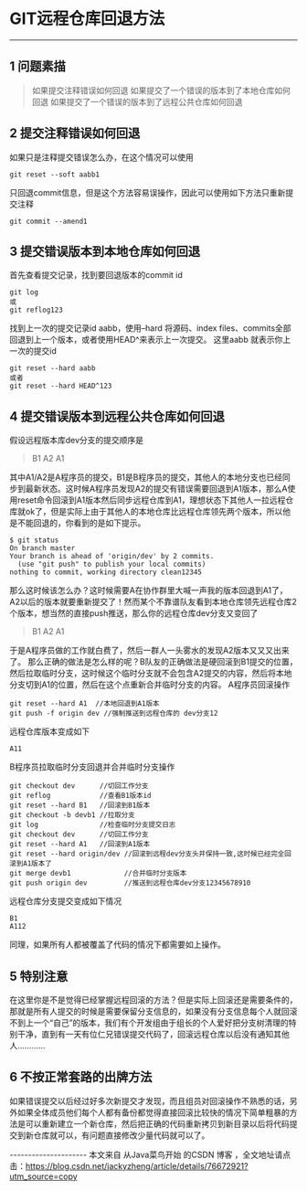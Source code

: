 # GIT远程仓库回退方法

------

## 1 问题素描

> 如果提交注释错误如何回退 
>    如果提交了一个错误的版本到了本地仓库如何回退 
>    如果提交了一个错误的版本到了远程公共仓库如何回退

## 2 提交注释错误如何回退

如果只是注释提交错误怎么办，在这个情况可以使用

```
git reset --soft aabb1
```

只回退commit信息，但是这个方法容易误操作，因此可以使用如下方法只重新提交注释

```
git commit --amend1
```

## 3 提交错误版本到本地仓库如何回退

首先查看提交记录，找到要回退版本的commit id

```
git log
或
git reflog123
```

找到上一次的提交记录id aabb，使用–hard 将源码、index files、commits全部回退到上一个版本，或者使用HEAD^来表示上一次提交。 
 这里aabb 就表示你上一次的提交id

```
git reset --hard aabb
或者
git reset --hard HEAD^123
```

## 4 提交错误版本到远程公共仓库如何回退

假设远程版本库dev分支的提交顺序是

> B1 
>    A2 
>    A1

其中A1/A2是A程序员的提交，B1是B程序员的提交，其他人的本地分支也已经同步到最新状态。这时候A程序员发现A2的提交有错误需要回退到A1版本，那么A使用reset命令回滚到A1版本然后同步远程仓库到A1，理想状态下其他人一拉远程仓库就ok了，但是实际上由于其他人的本地仓库比远程仓库领先两个版本，所以他是不能回退的，你看到的是如下提示。

```
$ git status
On branch master
Your branch is ahead of 'origin/dev' by 2 commits.
  (use "git push" to publish your local commits)
nothing to commit, working directory clean12345
```

那么这时候该怎么办？这时候需要A在协作群里大喊一声我的版本回退到A1了，A2以后的版本就要重新提交了！然而某个不靠谱队友看到本地仓库领先远程仓库2个版本，想当然的直接push推送，那么你的远程仓库dev分支又变回了

> B1 
>    A2 
>    A1

于是A程序员做的工作就白费了，然后一群人一头雾水的发现A2版本又又又出来了。 
 那么正确的做法是怎么样的呢？B队友的正确做法是硬回滚到B1提交的位置，然后拉取临时分支，这时候这个临时分支就不会包含A2提交的内容，然后将本地分支切到A1的位置，然后在这个点重新合并临时分支的内容。 
 A程序员回滚操作

```
git reset --hard A1  //本地回退到A1版本
git push -f origin dev //强制推送到远程仓库的 dev分支12
```

远程仓库版本变成如下

```
A11
```

B程序员拉取临时分支回退并合并临时分支操作

```
git checkout dev      //切回工作分支
git reflog            //查看B1版本id
git reset --hard B1   //回滚到B1版本
git checkout -b devb1 //拉取分支
git log               //检查临时分支提交日志
git checkout dev      //切回工作分支
git reset --hard A1   //回滚到A1版本
git reset --hard origin/dev //回滚到远程dev分支头并保持一致,这时候已经完全回滚到A1版本了
git merge devb1             //合并临时分支版本
git push origin dev         //推送到远程仓库dev分支12345678910
```

远程仓库分支提交变成如下情况

```
B1
A112
```

同理，如果所有人都被覆盖了代码的情况下都需要如上操作。

## 5 特别注意

在这里你是不是觉得已经掌握远程回滚的方法？但是实际上回滚还是需要条件的，那就是所有人提交的时候是需要保留分支信息的，如果没有分支信息每个人就回滚不到上一个“自己”的版本，我们有个开发组由于组长的个人爱好把分支树清理的特别干净，直到有一天有位仁兄错误提交代码了，回滚远程仓库以后没有通知其他人…………

## 6 不按正常套路的出牌方法

如果错误提交以后经过好多次新提交才发现，而且组员对回滚操作不熟悉的话，另外如果全体成员他们每个人都有备份都觉得直接回滚比较快的情况下简单粗暴的方法是可以重新建立一个新仓库，然后把正确的代码重新拷贝到新目录以后将代码提交到新仓库就可以，有问题直接修改少量代码就可以了。

  ---------------------  本文来自 从Java菜鸟开始 的CSDN 博客 ，全文地址请点击：https://blog.csdn.net/jackyzheng/article/details/76672921?utm_source=copy 